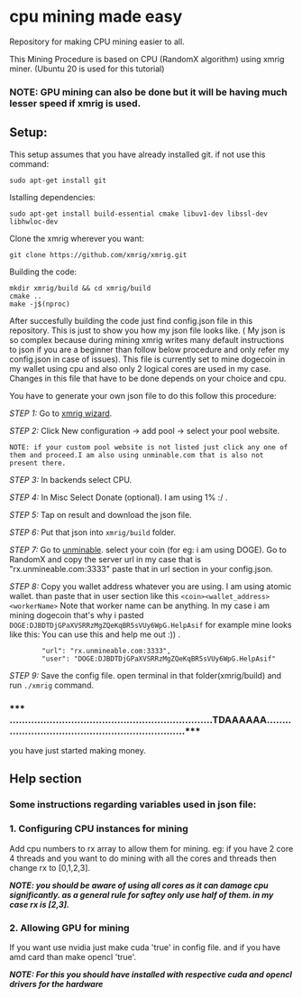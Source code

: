 # cpu mining made easy
Repository for making CPU mining easier to all.

This Mining Procedure is based on CPU (RandomX algorithm) using xmrig miner. (Ubuntu 20 is used for this tutorial)
### NOTE: GPU mining can also be done but it will be having much lesser speed if xmrig is used.



## Setup:
This setup assumes that you have already installed git. if not use this command:

```
sudo apt-get install git
```

Istalling dependencies:

```
sudo apt-get install build-essential cmake libuv1-dev libssl-dev libhwloc-dev
```

Clone the xmrig wherever you want:

```
git clone https://github.com/xmrig/xmrig.git
```

Building the code:

```
mkdir xmrig/build && cd xmrig/build
cmake ..
make -j$(nproc)
```

After succesfully building the code just find config.json file in this repository.
This is just to show you how my json file looks like. ( My json is so complex because during mining xmrig writes many default instructions to json
if you are a beginner than follow below procedure and only refer my config.json in case of issues).
This file is currently set to mine dogecoin in my wallet using cpu and also only 2 logical cores are used in my case. 
Changes in this file that have to be done depends on your choice and cpu.

You have to generate your own json file to do this follow this procedure:

*STEP 1:* Go to [xmrig wizard](https://xmrig.com/wizard).

*STEP 2:* Click New configuration -> add pool -> select your pool website.

`NOTE: if your custom pool website is not listed just click any one of them and proceed.I am also using unminable.com that is also not present there.`

*STEP 3:* In backends select CPU.

*STEP 4:* In Misc Select Donate (optional). I am using 1% :/ .

*STEP 5:* Tap on result and download the json file.

*STEP 6:* Put that json into `xmrig/build` folder.

*STEP 7:* Go to [unminable](https://unmineable.com/coins). select your coin (for eg: i am using DOGE). Go to RandomX and copy the server url
in my case that is "rx.unmineable.com:3333" paste that in url section in your config.json.

*STEP 8:* Copy you wallet address whatever you are using. I am using atomic wallet. than paste that in user section like this `<coin><wallet_address><workerName>`
          Note that worker name can be anything. In my case i am mining dogecoin that's why i pasted `DOGE:DJBDTDjGPaXVSRRzMgZQeKqBR5sVUy6WpG.HelpAsif`
          for example mine looks like this: You can use this and help me out :)) .
          
            "url": "rx.unmineable.com:3333",
            "user": "DOGE:DJBDTDjGPaXVSRRzMgZQeKqBR5sVUy6WpG.HelpAsif"

*STEP 9:* Save the config file. open terminal in that folder(xmrig/build) and run `./xmrig` command.


### *** ..................................................................TDAAAAAA.................................................................***
you have just started making money.




## Help section
### Some instructions regarding variables used in json file:

### 1. Configuring CPU instances for mining
Add cpu numbers to rx array to allow them for mining.
eg: if you have 2 core 4 threads and you want to do mining with all the cores and threads then
change rx to [0,1,2,3].

***NOTE: you should be aware of using all cores as it can damage cpu significantly.
as a general rule for saftey only use half of them. in my case rx is [2,3].***

### 2. Allowing GPU for mining 
If you want use nvidia just make cuda 'true' in config file. and if you have amd card than make opencl 'true'.

***NOTE: For this you should have installed with respective cuda and opencl drivers for the hardware***



